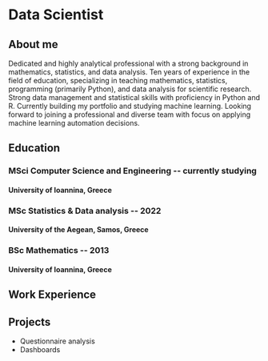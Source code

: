 # Data Scientist
## About me
Dedicated and highly analytical professional with a strong background in
mathematics, statistics, and data analysis. Ten years of experience in the
field of education, specializing in teaching mathematics, statistics,
programming (primarily Python), and data analysis for scientific research.
Strong data management and statistical skills with proficiency in Python and
R. Currently building my portfolio and studying machine learning. Looking
forward to joining a professional and diverse team with focus on applying
machine learning automation decisions.
## Education
### MSci Computer Science and Engineering -- currently studying
#### University of Ioannina, Greece
### MSc Statistics & Data analysis -- 2022
#### University of the Aegean, Samos, Greece
### BSc Mathematics -- 2013
#### University of Ioannina, Greece
## Work Experience
## Projects
* Questionnaire analysis
* Dashboards
